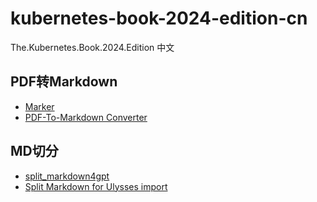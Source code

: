 # kubernetes-book-2024-edition-cn
The.Kubernetes.Book.2024.Edition 中文

## PDF转Markdown
- [Marker](https://github.com/VikParuchuri/marker)
- [PDF-To-Markdown Converter](https://github.com/jzillmann/pdf-to-markdown)

## MD切分

- [split_markdown4gpt](https://github.com/twardoch/split-markdown4gpt)
- [Split Markdown for Ulysses import](https://github.com/goetzf/Split-Markdown-for-Ulysses)
